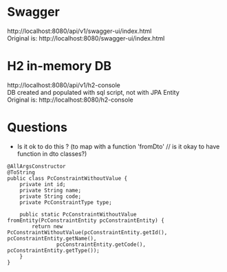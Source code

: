 # Swagger
http://localhost:8080/api/v1/swagger-ui/index.html<br>
Original is: http://localhost:8080/swagger-ui/index.html

# H2 in-memory DB
http://localhost:8080/api/v1/h2-console<br>
DB created and populated with sql script, not with JPA Entity<br>
Original is: http://localhost:8080/h2-console

# Questions
- Is it ok to do this ? (to map with a function 'fromDto' // is it okay to have function in dto classes?)
```@Data
@AllArgsConstructor
@ToString
public class PcConstraintWithoutValue {
    private int id;
    private String name;
    private String code;
    private PcConstraintType type;

    public static PcConstraintWithoutValue fromEntity(PcConstraintEntity pcConstraintEntity) {
        return new PcConstraintWithoutValue(pcConstraintEntity.getId(), pcConstraintEntity.getName(),
                pcConstraintEntity.getCode(), pcConstraintEntity.getType());
    }
}
```
